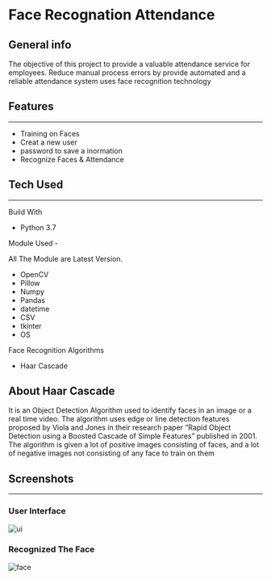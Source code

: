 # Face Recognation Attendance 

## General info
The objective of this project  to provide a valuable attendance service for employees. Reduce manual process errors by provide automated and a reliable attendance system uses face recognition technology
## Features
---------------------------
* Training on Faces
* Creat a new user
* password to save a inormation
* Recognize Faces & Attendance 

## Tech Used
--------------------------
Build With 
* Python 3.7

Module Used -

All The Module are Latest Version.
* OpenCV 
* Pillow
* Numpy
* Pandas
* datetime
* CSV
* tkinter
* OS

Face Recognition Algorithms
* Haar Cascade

## About Haar Cascade
It is an Object Detection Algorithm used to identify faces in an image or a real time video. The algorithm uses edge or line detection features proposed by Viola and Jones in their research paper “Rapid Object Detection using a Boosted Cascade of Simple Features” published in 2001. The algorithm is given a lot of positive images consisting of faces, and a lot of negative images not consisting of any face to train on them

## Screenshots
---------------------
### User Interface
![ui](https://github.com/marwanabdrabou/Face_Recognation_Attend/blob/main/screenshots/ui.png)

### Recognized The Face
![face](https://github.com/marwanabdrabou/Face_Recognation_Attend/blob/main/screenshots/face.png)

